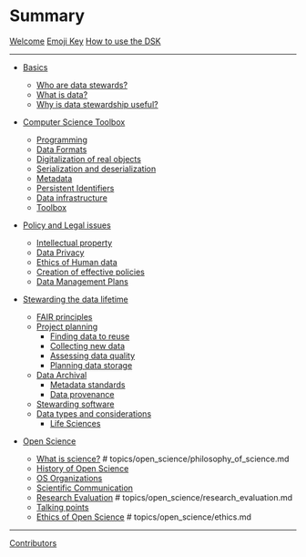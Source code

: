 # Summary

[Welcome](landing.md)
[Emoji Key](emoji_key.md)
[How to use the DSK](topics/basics/using_remote_resources.md)

---
- [Basics](topics/basics/README.md)
  - [Who are data stewards?](topics/basics/competences.md)
  - [What is data?](topics/basics/data_definition.md)
  - [Why is data stewardship useful?](topics/basics/why_data_stewardship.md)

- [Computer Science Toolbox](topics/computer_science/README.md)
  - [Programming](topics/computer_science/programming.md)
  - [Data Formats]()
  - [Digitalization of real objects]()
  - [Serialization and deserialization]()
  - [Metadata]()
  - [Persistent Identifiers]()
  - [Data infrastructure]()
  - [Toolbox]()

- [Policy and Legal issues](topics/policy_and_legal/README.md)
  - [Intellectual property]()
  - [Data Privacy]()
  - [Ethics of Human data]()
  - [Creation of effective policies]()
  - [Data Management Plans]()

- [Stewarding the data lifetime](topics/stewarding_data/README.md)
  - [FAIR principles]()
  - [Project planning]()
    - [Finding data to reuse]()
    - [Collecting new data]()
    - [Assessing data quality]()
    - [Planning data storage]()
  - [Data Archival]()
    - [Metadata standards]()
    - [Data provenance]()
  - [Stewarding software]()
  - [Data types and considerations]()
    - [Life Sciences]()
    
- [Open Science](topics/open_science/README.md)
  - [What is science?]() # topics/open_science/philosophy_of_science.md
  - [History of Open Science](topics/open_science/os_history.md)
  - [OS Organizations](topics/open_science/open_science_organizations.md)
  - [Scientific Communication](topics/open_science/scientific_communication.md)
  - [Research Evaluation]() # topics/open_science/research_evaluation.md
  - [Talking points](topics/open_science/talking_points.md)
  - [Ethics of Open Science]() # topics/open_science/ethics.md
---

[Contributors](CONTRIBUTORS.md)
